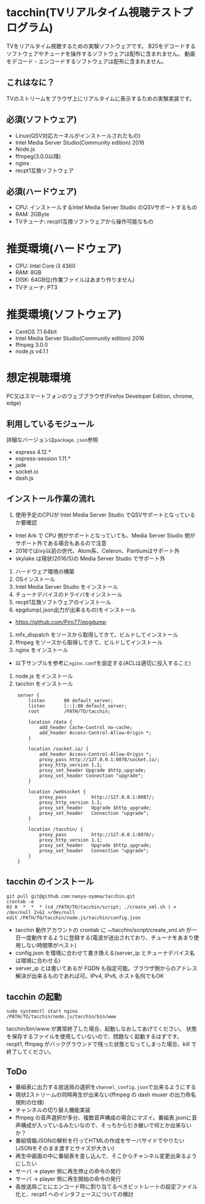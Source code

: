 # tacchin(TVリアルタイム視聴テストプログラム)
TVをリアルタイム視聴するための実験ソフトウェアです。
B25をデコードするソフトウェアやチューナを操作するソフトウェアは配布に含まれません。
動画をデコード・エンコードするソフトウェアは配布に含まれません。

## これはなに？

TVのストリームをブラウザ上にリアルタイムに表示するための実験実装です。

## 必須(ソフトウェア)

* Linux(QSV対応カーネルがインストールされたもの)
* Intel Media Server Studio(Community edition) 2016
* Node.js
* ffmpeg(3.0.0以降)
* nginx
* recpt1互換ソフトウェア

## 必須(ハードウェア)

* CPU: インストールするIntel Media Server Studio のQSVサポートするもの
* RAM: 2GByte
* TVチューナ: recpt1互換ソフトウェアから操作可能なもの


# 推奨環境(ハードウェア)

* CPU: Intel Core i3 4360
* RAM: 8GB
* DISK: 64GB位(作業ファイルはあまり作りません)
* TVチューナ: PT3

# 推奨環境(ソフトウェア)

* CentOS 7.1 64bit
* Intel Media Server Studio(Community edition) 2016
* ffmpeg 3.0.0
* node.js v4.1.1

# 想定視聴環境

PC又はスマートフォンのウェブブラウザ(Firefox Developer Edition, chrome, edge)

## 利用しているモジュール

詳細なバージョンは`package.json`参照

* express 4.12.*
* express-session 1.11.*
* jade
* socket.io
* dash.js

## インストール作業の流れ

1. 使用予定のCPUが Intel Media Server Studio でQSVサポートとなっているか要確認
  * Intel Ark で CPU 側がサポートとなっていても、Media Server Studio 側がサポート外である場合もあるので注意
  * 2016ではivy以前の世代、Atom系、Celeron、Pantiumはサポート外
  * skylake は現状(2016/5)の Media Server Studio でサポート外
1. ハードウェア環境の構築
1. OSインストール
1. Intel Media Server Studio をインストール
1. チューナデバイスのドライバをインストール
1. recpt1互換ソフトウェアのインストール
1. epgdump(.json出力が出来るもの)をインストール
 *  https://github.com/Piro77/epgdump
1. mfx_dispatch をソースから取得してきて、ビルドしてインストール
1. ffmpeg をソースから取得してきて、ビルドしてインストール
1. nginx をインストール
 * 以下サンプルを参考に`nginx.conf`を設定する(ACLは適切に投入すること)
1. node.js をインストール
1. tacchin をインストール
```
    server {
        listen       80 default_server;
        listen       [::]:80 default_server;
        root         /PATH/TO/tacchin;

        location /data {
            add_header Cache-Control no-cache;
            add_header Access-Control-Allow-Origin *;
        }

        location /socket.io/ {
            add_header Access-Control-Allow-Origin *;
            proxy_pass http://127.0.0.1:8078/socket.io/;
            proxy_http_version 1.1;
            proxy_set_header Upgrade $http_upgrade;
            proxy_set_header Connection "upgrade";
        }

        location /websocket {
            proxy_pass         http://127.0.0.1:8087/;
            proxy_http_version 1.1;
            proxy_set_header   Upgrade $http_upgrade;
            proxy_set_header   Connection "upgrade";
        }

        location /tacchin/ {
            proxy_pass         http://127.0.0.1:8078/;
            proxy_http_version 1.1;
            proxy_set_header   Upgrade $http_upgrade;
            proxy_set_header   Connection "upgrade";
        }
    }
```

## tacchin のインストール
```
git pull git@github.com:naoya-oyama/tacchin.git
crontab -e
02 0  *  *  * (cd /PATH/TO/tacchin/script; ./create_xml.sh ) > /dev/null 2>&1 >/dev/null
edit /PATH/TO/tacchin/node.js/tacchin/config.json
```
* tacchin 動作アカウントの crontab に ~/tacchin/script/create_xml.sh が一日一度動作するように登録する(電波が送出されており、チューナをあまり使用しない時間帯がベスト)
* config.json を環境に合わせて書き換える(server_ip とチューナデバイス名は環境に合わせる)
* server_ip とは書いてあるが FQDN も指定可能。ブラウザ側からのアドレス解決が出来るものであれば可。IPv4, IPv6, ホスト名何でもOK

## tacchin の起動
```
sudo systemctl start nginx
/PATH/TO/tacchin/node.js/tacchin/bin/www
```
tacchin/bin/www が異常終了した場合、起動しなおしてあげてください。
状態を保存するファイルを使用していないので、問題なく起動するはずです。
recpt1, ffmpeg がバックグラウンドで残った状態となってしまった場合、kill で終了してください。

## ToDo
 * 番組表に出力する放送局の選択を`channel_config.json`で出来るようにする
 * 現状2ストリームの同時再生が出来ない(ffmpeg の dash muxer の出力命名規則の仕様)
 * チャンネルの切り替え機能実装
 * ffmpeg の音声選択が多分、複数音声構成の場合にマズイ。番組表.jsonに音声構成が入っているみたいなので、そっちから引き継いで何とか出来ないか？
 * 番組情報JSONの解析を行ってHTMLの作成をサーバサイドでやりたい(JSONをそのまま渡すとサイズが大きい)
 * 再生中画面の中に番組表を差し込んで、そこからチャンネル変更出来るようにしたい
 * サーバ → player 側に再生停止の命令の発行
 * サーバ → player 側に再生開始の命令の発行
 * 各放送局ごとにエンコード時に割り当てるべきビットレートの設定ファイル化と、recpt1 へのインタフェースについての検討
